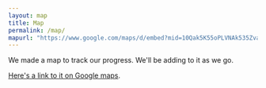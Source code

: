 ```yaml
---
layout: map
title: Map
permalink: /map/
mapurl: "https://www.google.com/maps/d/embed?mid=10Qak5K55oPLVNAk535ZvaPEmitI"
---
```

<p>We made a map to track our progress. We'll be adding to it as we go.</p>
<p><a href="https://maps.google.com/maps/d/edit?mid=10Qak5K55oPLVNAk535ZvaPEmitI">Here's a link to it on Google maps</a>.</p>
